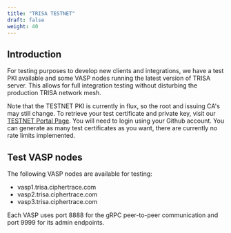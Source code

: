 ```yaml
---
title: "TRISA TESTNET"
draft: false
weight: 40
---
```


## Introduction

For testing purposes to develop new clients and integrations, we have a test PKI available and some VASP nodes
running the latest version of TRISA server. This allows for full integration testing without disturbing the
production TRISA network mesh.

Note that the TESTNET PKI is currently in flux, so the root and issuing CA's may still change. To retrieve your
test certificate and private key, visit our [TESTNET Portal Page](http://testnet.trisa.io). You
will need to login using your Github account. You can generate as many test certificates as you want, there
are currently no rate limits implemented.

## Test VASP nodes

The following VASP nodes are available for testing:

* vasp1.trisa.ciphertrace.com
* vasp2.trisa.ciphertrace.com
* vasp3.trisa.ciphertrace.com

Each VASP uses port 8888 for the gRPC peer-to-peer communication and port 9999 for its admin endpoints.
